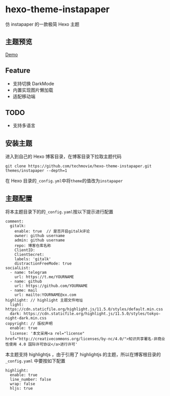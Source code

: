 # hexo-theme-instapaper

仿 instapaper 的一款极简 Hexo 主题

## 主题预览

[Demo](https://duyu.page)

## Feature

- 支持切换 DarkMode
- 内置实现图片懒加载
- 适配移动端

## TODO

- 支持多语言

## 安装主题

进入到自己的 Hexo 博客目录，在博客目录下拉取主题代码

```
git clone https://github.com/techmovie/hexo-theme-instapaper.git themes/instapaper --depth=1
```

在 Hexo 目录的`_config.yml`中将`theme`的值改为`instapaper`

## 主题配置

将本主题目录下的的`_config.yaml`按以下提示进行配置

```
comment:
  gitalk:
    enable: true  // 是否开启gitalk评论
    owner: github username
    admin: github username
    repo: 博客仓库名称
    ClientID:
    ClientSecret:
    labels: 'gitalk'
    distractionFreeMode: true
socialList:
  - name: telegram
    url: https://t.me/YOURNAME
  - name: github
    url: https://github.com/YOURNAME
  - name: mail
    url: mailto:YOURNAME@xx.com
highlight: // highlight 主题文件地址
  light: https://cdn.staticfile.org/highlight.js/11.5.0/styles/default.min.css
  dark: https://cdn.staticfile.org/highlight.js/11.5.0/styles/tokyo-night-dark.min.css
copyright: // 版权声明
  enable: true
  license: '本文采用<a rel="license" href="http://creativecommons.org/licenses/by-nc/4.0/">知识共享署名-非商业性使用 4.0 国际许可协议</a>进行许可'

```

本主题支持 highlightjs ，由于引用了 highlightjs 的主题，所以在博客根目录的 `_config.yaml` 中要按如下配置

```
highlight:
  enable: true
  line_number: false
  wrap: false
  hljs: true
```
